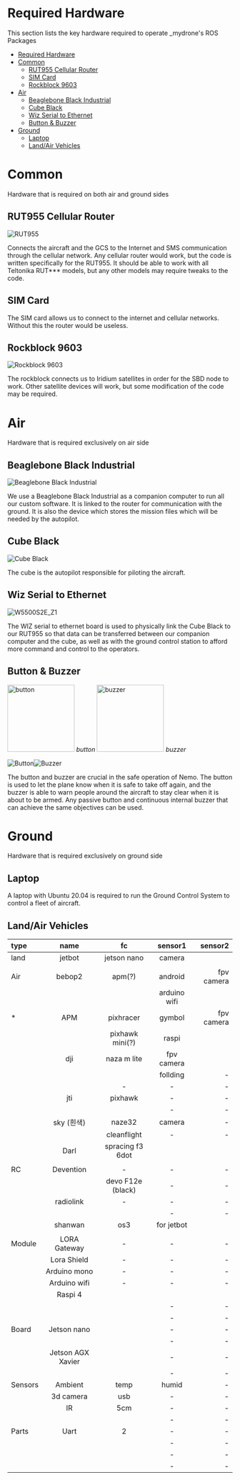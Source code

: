 # Required Hardware

This section lists the key hardware required to operate _mydrone's ROS Packages

- [Required Hardware](#required-hardware)
- [Common](#common)
  - [RUT955 Cellular Router](#rut955-cellular-router)
  - [SIM Card](#sim-card)
  - [Rockblock 9603](#rockblock-9603)
- [Air](#air)
  - [Beaglebone Black Industrial](#beaglebone-black-industrial)
  - [Cube Black](#cube-black)
  - [Wiz Serial to Ethernet](#wiz-serial-to-ethernet)
  - [Button & Buzzer](#button--buzzer)
- [Ground](#ground)
  - [Laptop](#laptop)
  - [Land/Air Vehicles](#landair-vehicles)

# Common

Hardware that is required on both air and ground sides

## RUT955 Cellular Router

![RUT955](https://github.com/aiegoo/_mydrone/wiki/images/ogc/development/sms-link/rut955.png)

Connects the aircraft and the GCS to the Internet and SMS communication through the cellular network. Any cellular router would work, but the code is written specifically for the RUT955. It should be able to work with all Teltonika RUT*** models, but any other models may require tweaks to the code. 

## SIM Card

The SIM card allows us to connect to the internet and cellular networks. Without this the router would be useless. 

## Rockblock 9603

![Rockblock 9603](https://github.com/aiegoo/_mydrone/wiki/images/ogc/development/sbd-link/9603.jpeg)

The rockblock connects us to Iridium satellites in order for the SBD node to work. Other satellite devices will work, but some modification of the code may be required. 

# Air

Hardware that is required exclusively on air side

## Beaglebone Black Industrial

![Beaglebone Black Industrial](https://github.com/aiegoo/_mydrone/wiki/images/getting-started/required-hardware/BBB.png)

We use a Beaglebone Black Industrial as a companion computer to run all our custom software. It is linked to the router for communication with the ground. It is also the device which stores the mission files which will be needed by the autopilot. 

## Cube Black

![Cube Black](https://github.com/aiegoo/_mydrone/wiki/images/getting-started/required-hardware/Cube.png)

The cube is the autopilot responsible for piloting the aircraft. 

## Wiz Serial to Ethernet

![W5500S2E_Z1](https://github.com/aiegoo/_mydrone/wiki/images/getting-started/required-hardware/Wiz.jpg)

The WIZ serial to ethernet board is used to physically link the Cube Black to our RUT955 so that data can be transferred between our companion computer and the cube, as well as with the ground control station to afford more command and control to the operators. 

## Button & Buzzer

<p style="align: center; width: 450px;">
  <img src="https://github.com/aiegoo/_mydrone/wiki/images/ogc/development/rff/Button.jpg" alt="button" style="width: 150">
  <em> button </em>
  <img src="https://github.com/aiegoo/_mydrone/wiki/images/ogc/development/rff/Buzzer.jpg" alt="buzzer" style="width: 150">
  <em> buzzer </em>
</p>

![Button](https://github.com/aiegoo/_mydrone/wiki/images/ogc/development/rff/Button.jpg)![Buzzer](https://github.com/aiegoo/_mydrone/wiki/images/ogc/development/rff/Buzzer.jpg)

The button and buzzer are crucial in the safe operation of Nemo. The button is used to let the plane know when it is safe to take off again, and the buzzer is able to warn people around the aircraft to stay clear when it is about to be armed. Any passive button and continuous internal buzzer that can achieve the same objectives can be used. 

# Ground

Hardware that is required exclusively on ground side

## Laptop

A laptop with Ubuntu 20.04 is required to run the Ground Control System to control a fleet of aircraft. 

## Land/Air Vehicles
| type   | name   | fc   | sensor1   | sensor2   |
|:---|:--:|:--:|:--:|---:|
| land   |  jetbot  | jetson nano   |  camera  |    |
|    |    |    |    |    |
| Air   | bebop2   | apm(?)   | android  |  fpv camera  |
|    |    |    | arduino wifi   |    |
|   * | APM   | pixhracer  | gymbol   | fpv camera   |
|    |    | pixhawk mini(?)   | raspi   |    |
|    | dji   | naza m lite   |  fpv camera  |    |
|    |    |    |follding    |  -  |
|    |    |  -  |  -  |  -  |
|    | jti   | pixhawk   | -   | -   |https://github.com/aiegoo/_mydrone/wiki/images/ogc/development/rff/Buzzer.jpg
|    |    |    |  -  |  -  |
|    |  sky (흰색) |  naze32   | camera   |  -  |
|    |    | cleanflight   |  -  | -   |
|    | Darl   | spracing f3 6dot   |    |    |
|    |    |    |    |    |
| RC   | Devention   |  -  |  -  | -   |
|    |    |  devo F12e (black)  |  -  |  -  |
|    |  radiolink  |  -  |   - |  -  |
|    |    |    | -   |  -  |
|    |  shanwan  |  os3  |  for jetbot  |    |
|    |    |    |    |    |
| Module   | LORA Gateway   |  -  |  -  |  -  |
|    | Lora Shield   | -   |  -  | -   |
|    | Arduino mono   |  -  |  -  |  -  |
|    | Arduino wifi   |  -  |  -  |  -  |
|    |  Raspi 4  |    |    |    |
|    |    |    |  -  |  -  |
|    |    |    | -   |  -  |
|  Board  | Jetson nano   |    |  -  |  -  |
|    |    |    |   - |  -  |
|    |  Jetson AGX Xavier  |    |  -  |  -  |
|    |    |    |  -  |   - |
|  Sensors  | Ambient   |  temp  |  humid  |  -  |
|    | 3d camera   |  usb  |  -  |  -  |
|    | IR   | 5cm   |  -  |  -  |
|    |    |    |  -  |   - |
| Parts   | Uart   |  2  | -   | -   |
|    |    |    |  -  |  -  |
|    |    |    |  -  |   - |
|    |    |    | -   |  -  |
